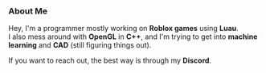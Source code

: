 ### About Me

Hey, I'm a programmer mostly working on **Roblox games** using **Luau**.  
I also mess around with **OpenGL** in **C++**, and I'm trying to get into **machine learning** and **CAD** (still figuring things out).

If you want to reach out, the best way is through my **Discord**.
